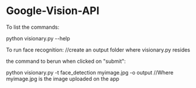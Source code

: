 # Google-Vision-API




To list the commands:

python visionary.py --help

To run face recognition:
//create an output folder where visionary.py resides

the command to berun when clicked on "submit":


python visionary.py -t face_detection myimage.jpg  -o output
 //Where myimage.jpg is the image uploaded on the app


